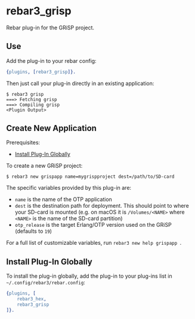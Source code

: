 rebar3_grisp
============

Rebar plug-in for the GRiSP project.

Use
---

Add the plug-in to your rebar config:

```erlang
{plugins, [rebar3_grisp]}.
```

Then just call your plug-in directly in an existing application:

```
$ rebar3 grisp
===> Fetching grisp
===> Compiling grisp
<Plugin Output>
```

Create New Application
----------------------

Prerequisites:

* [Install Plug-In Globally](#install-plug-in-globally)

To create a new GRiSP project:

```
$ rebar3 new grispapp name=mygrispproject dest=/path/to/SD-card
```

The specific variables provided by this plug-in are:

* `name` is the name of the OTP application
* `dest` is the destination path for deployment. This should point to where
  your SD-card is mounted (e.g. on macOS it is `/Volumes/<NAME>` where `<NAME>`
  is the name of the SD-card partition)
* `otp_release` is the target Erlang/OTP version used on the GRiSP (defaults to
  `19`)

For a full list of customizable variables, run `rebar3 new help grispapp `.

Install Plug-In Globally
------------------------

To install the plug-in globally, add the plug-in to your plug-ins list in
`~/.config/rebar3/rebar.config`:

```erlang
{plugins, [
    rebar3_hex,
    rebar3_grisp
]}.
```
